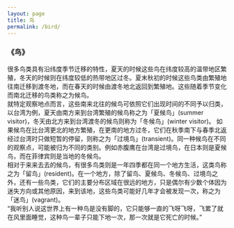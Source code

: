 ```yaml
---
layout: page
title: 鸟
permalink: /bird/
---
```



### 《鸟》<br/>

很多鸟类具有沿纬度季节迁移的特性，夏天的时候这些鸟在纬度较高的温带地区繁殖，冬天的时候则在纬度较低的热带地区过冬。夏末秋初的时候这些鸟类由繁殖地往南迁移到渡冬地，而在春天的时候由渡冬地北返回到繁殖地。这些随着季节变化而南北迁移的鸟类称之为候鸟。<br/>
就特定观察地点而言，这些南来北往的候鸟可依照它们出现时间的不同予以归类，以台湾为例，夏天由南方来到台湾繁殖的候鸟称之为「夏候鸟」(summer visitor)，冬天由北方来到台湾渡冬的候鸟则称为「冬候鸟」(winter visitor)。 如果候鸟在比台湾更北的地方繁殖，在更南的地方过冬，它们在秋季南下与春季北返经过台湾时只做短暂的停留，则称之为「过境鸟」(transient)。同一种候鸟在不同的观察点，可能被归为不同的类别。例如赤腹鹰在台湾是过境鸟，在日本则是夏候鸟，而在菲律宾则是当地的冬候鸟。 <br/>
相对于来来去去的候鸟，有很多鸟类则是一年四季都在同一个地方生活，这类鸟称之为「留鸟」(resident)。在一个地方，除了留鸟、夏候鸟、冬候鸟、过境鸟之外，还有一些鸟类，它们的主要分布区域在很远的地方，只是偶尔有少数个体因为迷失方向或其他原因，来到该地，这些鸟类可能好几年才会被发现一次，称之为「迷鸟」(vagrant)。<br/>
“我听别人说这世界上有一种鸟是没有脚的，它只能够一直的飞呀飞呀，飞累了就在风里面睡觉，这种鸟一辈子只能下地一次，那一次就是它死亡的时候。”